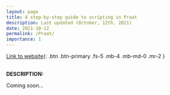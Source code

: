 ```yaml
---
layout: page
title: A step-by-step guide to scripting in Praat
description: Last updated (October, 12th. 2021)
date: 2021-10-12
permalink: /Praat/
importance: 1
---
```


[Link to website](http://www.sarroniz.com/tutorial_praat/){: .btn .btn-primary .fs-5 .mb-4 .mb-md-0 .mr-2 }
<br>
<br>

**DESCRIPTION:**  

Coming soon...
